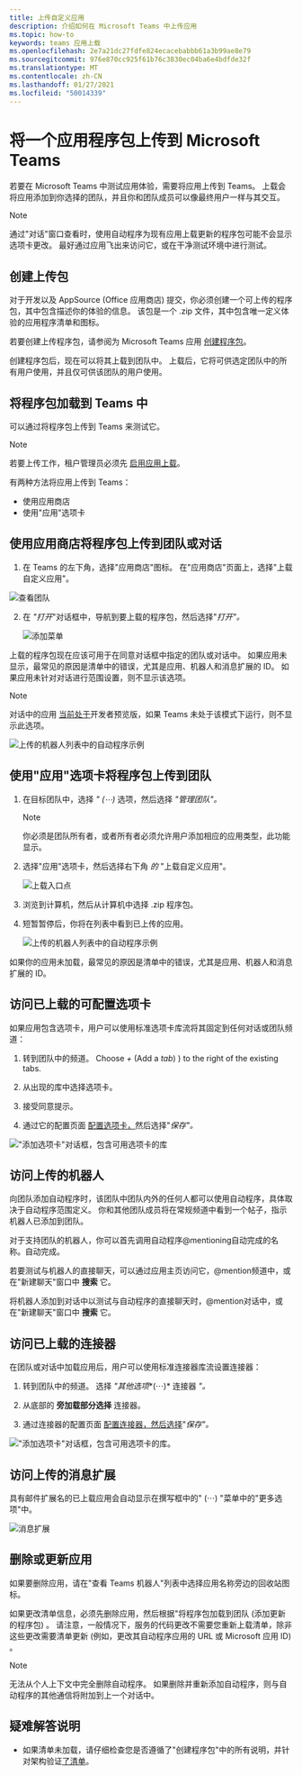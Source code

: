 ```yaml
---
title: 上传自定义应用
description: 介绍如何在 Microsoft Teams 中上传应用
ms.topic: how-to
keywords: teams 应用上载
ms.openlocfilehash: 2e7a21dc27fdfe824ecacebabbb61a3b99ae8e79
ms.sourcegitcommit: 976e870cc925f61b76c3830ec04ba6e4bdfde32f
ms.translationtype: MT
ms.contentlocale: zh-CN
ms.lasthandoff: 01/27/2021
ms.locfileid: "50014339"
---
```

# <a name="upload-an-app-package-to-microsoft-teams"></a>将一个应用程序包上传到 Microsoft Teams

若要在 Microsoft Teams 中测试应用体验，需要将应用上传到 Teams。 上载会将应用添加到你选择的团队，并且你和团队成员可以像最终用户一样与其交互。

> [!NOTE]
> 通过"对话"窗口查看时，使用自动程序为现有应用上载更新的程序包可能不会显示选项卡更改。 最好通过应用飞出来访问它，或在干净测试环境中进行测试。

## <a name="create-your-upload-package"></a>创建上传包

对于开发以及 AppSource (Office 应用商店) 提交，你必须创建一个可上传的程序包，其中包含描述你的体验的信息。 该包是一个 .zip 文件，其中包含唯一定义体验的应用程序清单和图标。

若要创建上传程序包，请参阅为 Microsoft Teams 应用 [创建程序包](../build-and-test/apps-package.md)。

创建程序包后，现在可以将其上载到团队中。 上载后，它将可供选定团队中的所有用户使用，并且仅可供该团队的用户使用。

## <a name="load-your-package-into-teams"></a>将程序包加载到 Teams 中

可以通过将程序包上传到 Teams 来测试它。

> [!NOTE]
> 若要上传工作，租户管理员必须先 [启用应用上载](/microsoftteams/admin-settings)。

有两种方法将应用上传到 Teams：

* 使用应用商店
* 使用"应用"选项卡

## <a name="upload-your-package-into-a-team-or-conversation-using-the-store"></a>使用应用商店将程序包上传到团队或对话

1. 在 Teams 的左下角，选择"应用商店"图标。 在"应用商店"页面上，选择"上载自定义应用"。

  ![查看团队](../../assets/images/store-upload-a-custom-app2.png)

2. 在 *"打开*"对话框中，导航到要上载的程序包，然后选择"*打开"。*

   ![添加菜单](../../assets/images/NewappAddmenudropdown.png)

上载的程序包现在应该可用于在同意对话框中指定的团队或对话中。 如果应用未显示，最常见的原因是清单中的错误，尤其是应用、机器人和消息扩展的 ID。 如果应用未针对对话进行范围设置，则不显示该选项。

>[!NOTE]
> 对话中的应用 [当前处于](../../resources/dev-preview/developer-preview-intro.md)开发者预览版，如果 Teams 未处于该模式下运行，则不显示此选项。

![上传的机器人列表中的自动程序示例](../../assets/images/botinlist.jpg)

## <a name="upload-your-package-into-a-team-using-the-apps-tab"></a>使用"应用"选项卡将程序包上传到团队

1. 在目标团队中，选择 *" (&#8943;)* 选项，然后选择 *"管理团队"。*

   > [!NOTE]
   > 你必须是团队所有者，或者所有者必须允许用户添加相应的应用类型，此功能显示。

2. 选择"应用"选项卡，然后选择右下角 *的* "上载自定义应用"。

   ![上载入口点](../../assets/images/UploadACustomApp.png)

3. 浏览到计算机，然后从计算机中选择 .zip 程序包。

4. 短暂暂停后，你将在列表中看到已上传的应用。

   ![上传的机器人列表中的自动程序示例](../../assets/images/botinlist.jpg)

如果你的应用未加载，最常见的原因是清单中的错误，尤其是应用、机器人和消息扩展的 ID。

## <a name="accessing-your-uploaded-configurable-tab"></a>访问已上载的可配置选项卡

如果应用包含选项卡，用户可以使用标准选项卡库流将其固定到任何对话或团队频道：

1. 转到团队中的频道。 Choose *+* (Add a *tab*) ) to the right of the existing tabs.

2. 从出现的库中选择选项卡。

3. 接受同意提示。

4. 通过它的配置页面 [配置选项卡，](../../tabs/how-to/create-tab-pages/configuration-page.md)然后选择"*保存"。*

  !["添加选项卡"对话框，包含可用选项卡的库](../../assets/images/tab_gallery.png)

## <a name="accessing-your-uploaded-bot"></a>访问上传的机器人

向团队添加自动程序时，该团队中团队内外的任何人都可以使用自动程序，具体取决于自动程序范围定义。 你和其他团队成员将在常规频道中看到一个帖子，指示机器人已添加到团队。

对于支持团队的机器人，你可以首先调用自动程序@mentioning自动完成的名称。自动完成。

若要测试与机器人的直接聊天，可以通过应用主页访问它，@mention频道中，或在"新建聊天"窗口中 **搜索** 它。

将机器人添加到对话中以测试与自动程序的直接聊天时，@mention对话中，或在"新建聊天"窗口中 **搜索** 它。

## <a name="accessing-your-uploaded-connector"></a>访问已上载的连接器

在团队或对话中加载应用后，用户可以使用标准连接器库流设置连接器：

1. 转到团队中的频道。 选择 *"其他选项**(&#8943;)* 连接器 *"。*

2. 从底部的 **旁加载部分选择** 连接器。

3. 通过连接器的配置页面 [配置连接器，然后选择](../../webhooks-and-connectors/how-to/connectors-creating.md)"*保存"。*

  !["添加选项卡"对话框，包含可用选项卡的库。](../../assets/images/connector_gallery.png)

## <a name="accessing-your-uploaded-messaging-extension"></a>访问上传的消息扩展

具有邮件扩展名的已上载应用会自动显示在撰写框中的" (&#8943;) "菜单中的"更多选项"中。

![消息扩展](../../assets/images/compose-extensions/cesampleapp.png)

## <a name="removing-or-updating-your-app"></a>删除或更新应用

如果要删除应用，请在"查看 Teams 机器人"列表中选择应用名称旁边的回收站图标。

如果更改清单信息，必须先删除应用，然后根据"将程序包加载到团队 (添加更新的程序包) 。 [](#load-your-package-into-teams) 请注意，一般情况下，服务的代码更改不需要您重新上载清单，除非这些更改需要清单更新 (例如，更改其自动程序应用的 URL 或 Microsoft 应用 ID) 。

> [!NOTE]
> 无法从个人上下文中完全删除自动程序。 如果删除并重新添加自动程序，则与自动程序的其他通信将附加到上一个对话中。

## <a name="troubleshooting-notes"></a>疑难解答说明

* 如果清单未加载，请仔细检查您是否遵循了"创建程序包"中的所有说明，并[](../../concepts/build-and-test/apps-package.md)针对架构验证[了清单](../../resources/schema/manifest-schema.md)。
